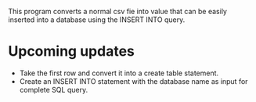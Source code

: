 This program converts a normal csv fie into value that can be easily inserted into a database using the INSERT INTO query.

# Upcoming updates
 - Take the first row and convert it into a create table statement.
 - Create an INSERT INTO statement with the database name as input for complete SQL query.